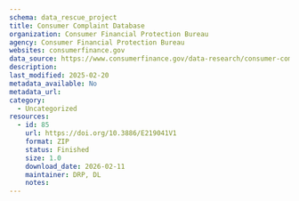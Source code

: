 ```yaml
---
schema: data_rescue_project 
title: Consumer Complaint Database
organization: Consumer Financial Protection Bureau
agency: Consumer Financial Protection Bureau
websites: consumerfinance.gov
data_source: https://www.consumerfinance.gov/data-research/consumer-complaints/
description: 
last_modified: 2025-02-20
metadata_available: No
metadata_url: 
category:
  - Uncategorized
resources:
  - id: 85
    url: https://doi.org/10.3886/E219041V1
    format: ZIP
    status: Finished
    size: 1.0
    download_date: 2026-02-11
    maintainer: DRP, DL
    notes: 
---
```

